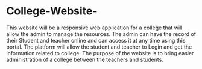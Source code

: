 # College-Website-
 This website will be a responsive web application for a college that will allow the admin to manage the resources. The admin can have the record of their Student and teacher online and can access it at any time using this portal. The platform will allow the student and teacher to Login and get the information related to college. The purpose of the website is to bring easier administration of a college between the teachers and students.
